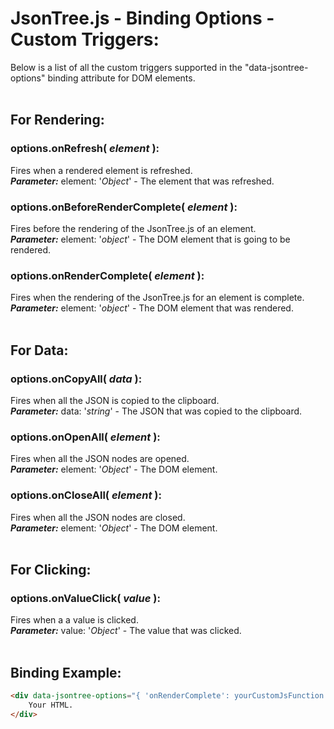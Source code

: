# JsonTree.js - Binding Options - Custom Triggers:

Below is a list of all the custom triggers supported in the "data-jsontree-options" binding attribute for DOM elements.
<br>
<br>


## For Rendering:

### options.onRefresh( *element* ):
Fires when a rendered element is refreshed.
<br>
***Parameter:*** element: '*Object*' - The element that was refreshed.
<br>

### options.onBeforeRenderComplete( *element* ):
Fires before the rendering of the JsonTree.js of an element.
<br>
***Parameter:*** element: '*object*' - The DOM element that is going to be rendered.

### options.onRenderComplete( *element* ):
Fires when the rendering of the JsonTree.js for an element is complete.
<br>
***Parameter:*** element: '*object*' - The DOM element that was rendered.
<br>
<br>


## For Data:

### options.onCopyAll( *data* ):
Fires when all the JSON is copied to the clipboard.
<br>
***Parameter:*** data: '*string*' - The JSON that was copied to the clipboard.
<br>

### options.onOpenAll( *element* ):
Fires when all the JSON nodes are opened.
<br>
***Parameter:*** element: '*Object*' - The DOM element.
<br>

### options.onCloseAll( *element* ):
Fires when all the JSON nodes are closed.
<br>
***Parameter:*** element: '*Object*' - The DOM element.
<br>
<br>


## For Clicking:

### options.onValueClick( *value* ):
Fires when a a value is clicked.
<br>
***Parameter:*** value: '*Object*' - The value that was clicked.
<br>
<br>


## Binding Example:

```markdown
<div data-jsontree-options="{ 'onRenderComplete': yourCustomJsFunction }">
    Your HTML.
</div>
```